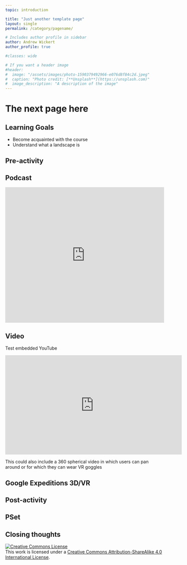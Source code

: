```yaml
---
topic: introduction

title: "Just another template page"
layout: single
permalink: /category/pagename/

# Includes author profile in sidebar
author: Andrew Wickert
author_profile: true

#classes: wide

# If you want a header image
#header:
#  image: "/assets/images/photo-1590379492966-e076d8f84c2d.jpeg"
#  caption: "Photo credit: [**Unsplash**](https://unsplash.com)"
#  image_description: "A description of the image"
---
```


# The next page here

## Learning Goals

* Become acquainted with the course
* Understand what a landscape is

## Pre-activity

## Podcast

<iframe src="https://www.podbean.com/media/player/multi?playlist=http%3A%2F%2Fplaylist.podbean.com%2F9275608%2Fplaylist_multi.xml&amp;vjs=1&amp;size=430&amp;skin=1&amp;episode_list_bg=%23ffffff&amp;bg_left=%23000000&amp;bg_mid=%230c5056&amp;bg_right=%232a1844&amp;podcast_title_color=%23c4c4c4&amp;episode_title_color=%23ffffff&amp;auto=0&amp;share=1&amp;fonts=Helvetica&amp;download=1&amp;rtl=0&amp;show_playlist_recent_number=10" title="GeomorphOnline" width="100%" height="430" scrolling="no" style="border: none;"></iframe>

## Video

Test embedded YouTube

<iframe width="560" height="315" src="https://www.youtube.com/embed/S64XZH_NnU8" frameborder="0" allow="accelerometer; autoplay; encrypted-media; gyroscope; picture-in-picture" allowfullscreen></iframe>

This could also include a 360 spherical video in which users can pan around or for which they can wear VR goggles

## Google Expeditions 3D/VR

## Post-activity

## PSet

## Closing thoughts


<a rel="license" href="http://creativecommons.org/licenses/by-sa/4.0/"><img alt="Creative Commons License" style="border-width:0" src="https://i.creativecommons.org/l/by-sa/4.0/88x31.png" /></a><br />This work is licensed under a <a rel="license" href="http://creativecommons.org/licenses/by-sa/4.0/">Creative Commons Attribution-ShareAlike 4.0 International License</a>.
